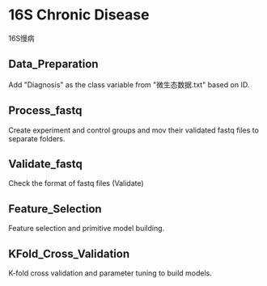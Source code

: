 # 16S Chronic Disease
16S慢病

## Data_Preparation
Add "Diagnosis" as the class variable from "微生态数据.txt" based on ID.

## Process_fastq
Create experiment and control groups and mov their validated fastq files to separate folders.

## Validate_fastq
Check the format of fastq files (Validate)

## Feature_Selection
Feature selection and primitive model building.

## KFold_Cross_Validation
K-fold cross validation and parameter tuning to build models.
